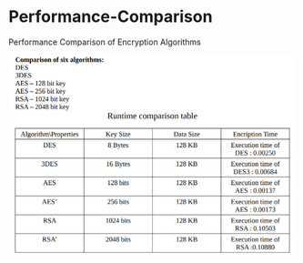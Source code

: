 # Performance-Comparison
Performance Comparison of Encryption Algorithms

![alt text](https://github.com/canerky96/Performance-Comparison/blob/master/comparison_table.png?raw=true)
